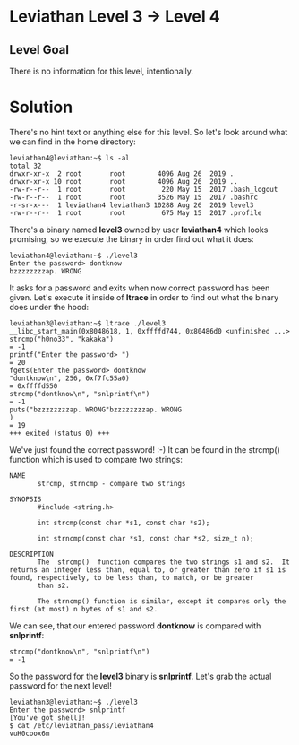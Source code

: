 Leviathan Level 3 → Level 4
===========================

Level Goal
----------

There is no information for this level, intentionally.

Solution
========

There's no hint text or anything else for this level. So let's look around what we can find in the home directory:

```
leviathan4@leviathan:~$ ls -al
total 32
drwxr-xr-x  2 root       root        4096 Aug 26  2019 .
drwxr-xr-x 10 root       root        4096 Aug 26  2019 ..
-rw-r--r--  1 root       root         220 May 15  2017 .bash_logout
-rw-r--r--  1 root       root        3526 May 15  2017 .bashrc
-r-sr-x---  1 leviathan4 leviathan3 10288 Aug 26  2019 level3
-rw-r--r--  1 root       root         675 May 15  2017 .profile
```

There's a binary named **level3** owned by user **leviathan4** which looks promising, so we execute the binary in order find out what it does:

```
leviathan4@leviathan:~$ ./level3
Enter the password> dontknow
bzzzzzzzzap. WRONG
```

It asks for a password and exits when now correct password has been given. Let's execute it inside of **ltrace** in order to find out what the binary does under the hood:

```
leviathan3@leviathan:~$ ltrace ./level3
__libc_start_main(0x8048618, 1, 0xffffd744, 0x80486d0 <unfinished ...>
strcmp("h0no33", "kakaka")                                                                                                       = -1
printf("Enter the password> ")                                                                                                   = 20
fgets(Enter the password> dontknow
"dontknow\n", 256, 0xf7fc55a0)                                                                                             = 0xffffd550
strcmp("dontknow\n", "snlprintf\n")                                                                                              = -1
puts("bzzzzzzzzap. WRONG"bzzzzzzzzap. WRONG
)                                                                                                       = 19
+++ exited (status 0) +++
```

We've just found the correct password! :-) It can be found in the strcmp() function which is used to compare two strings:

```
NAME
       strcmp, strncmp - compare two strings

SYNOPSIS
       #include <string.h>

       int strcmp(const char *s1, const char *s2);

       int strncmp(const char *s1, const char *s2, size_t n);

DESCRIPTION
       The  strcmp()  function compares the two strings s1 and s2.  It returns an integer less than, equal to, or greater than zero if s1 is found, respectively, to be less than, to match, or be greater
       than s2.

       The strncmp() function is similar, except it compares only the first (at most) n bytes of s1 and s2.
```

We can see, that our entered password **dontknow** is compared with **snlprintf**:
```
strcmp("dontknow\n", "snlprintf\n")                                                                                              = -1
```

So the password for the **level3** binary is **snlprintf**. Let's grab the actual password for the next level!

```
leviathan3@leviathan:~$ ./level3
Enter the password> snlprintf
[You've got shell]!
$ cat /etc/leviathan_pass/leviathan4
vuH0coox6m
```
